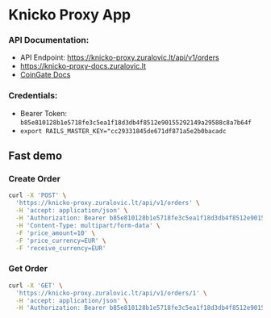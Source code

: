 # Knicko Proxy App

### API Documentation:
* API Endpoint: https://knicko-proxy.zuralovic.lt/api/v1/orders
* https://knicko-proxy-docs.zuralovic.lt
* [CoinGate Docs](https://developer.coingate.com/reference/cryptocurrency-payment-api)

### Credentials:
* Bearer Token: `b85e810128b1e5718fe3c5ea1f18d3db4f8512e90155292149a29588c8a7b64f`
* `export RAILS_MASTER_KEY="cc29331845de671df871a5e2b0bacadc`

## Fast demo
### Create Order
```bash
curl -X 'POST' \
  'https://knicko-proxy.zuralovic.lt/api/v1/orders' \
  -H 'accept: application/json' \
  -H 'Authorization: Bearer b85e810128b1e5718fe3c5ea1f18d3db4f8512e90155292149a29588c8a7b64f' \
  -H 'Content-Type: multipart/form-data' \
  -F 'price_amount=10' \
  -F 'price_currency=EUR' \
  -F 'receive_currency=EUR'
```
### Get Order
```bash
curl -X 'GET' \
  'https://knicko-proxy.zuralovic.lt/api/v1/orders/1' \
  -H 'accept: application/json' \
  -H 'Authorization: Bearer b85e810128b1e5718fe3c5ea1f18d3db4f8512e90155292149a29588c8a7b64f'
```
